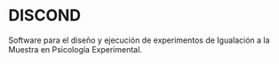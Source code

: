 # DISCOND
Software para el diseño y ejecución de experimentos de Igualación a la Muestra en Psicología Experimental.

